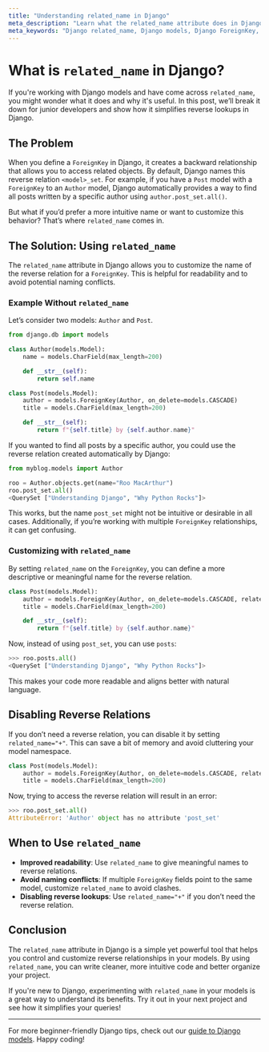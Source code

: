 ```yaml
---
title: "Understanding related_name in Django"
meta_description: "Learn what the related_name attribute does in Django models and how to use it to simplify reverse lookups for related objects. Perfect for beginners exploring Django development."
meta_keywords: "Django related_name, Django models, Django ForeignKey, reverse lookups in Django, Django tutorial for beginners"
---
```


# What is `related_name` in Django?

If you're working with Django models and have come across `related_name`, you might wonder what it does and why it's useful. In this post, we’ll break it down for junior developers and show how it simplifies reverse lookups in Django.

## The Problem

When you define a `ForeignKey` in Django, it creates a backward relationship that allows you to access related objects. By default, Django names this reverse relation `<model>_set`. For example, if you have a `Post` model with a `ForeignKey` to an `Author` model, Django automatically provides a way to find all posts written by a specific author using `author.post_set.all()`.

But what if you’d prefer a more intuitive name or want to customize this behavior? That’s where `related_name` comes in.

## The Solution: Using `related_name`

The `related_name` attribute in Django allows you to customize the name of the reverse relation for a `ForeignKey`. This is helpful for readability and to avoid potential naming conflicts.

### Example Without `related_name`

Let’s consider two models: `Author` and `Post`.

```python
from django.db import models

class Author(models.Model):
    name = models.CharField(max_length=200)

    def __str__(self):
        return self.name

class Post(models.Model):
    author = models.ForeignKey(Author, on_delete=models.CASCADE)
    title = models.CharField(max_length=200)

    def __str__(self):
        return f"{self.title} by {self.author.name}"
```

If you wanted to find all posts by a specific author, you could use the reverse relation created automatically by Django:

```python
from myblog.models import Author

roo = Author.objects.get(name="Roo MacArthur")
roo.post_set.all()
<QuerySet ["Understanding Django", "Why Python Rocks"]>
```

This works, but the name `post_set` might not be intuitive or desirable in all cases. Additionally, if you’re working with multiple `ForeignKey` relationships, it can get confusing.

### Customizing with `related_name`

By setting `related_name` on the `ForeignKey`, you can define a more descriptive or meaningful name for the reverse relation.

```python
class Post(models.Model):
    author = models.ForeignKey(Author, on_delete=models.CASCADE, related_name="posts")
    title = models.CharField(max_length=200)

    def __str__(self):
        return f"{self.title} by {self.author.name}"
```

Now, instead of using `post_set`, you can use `posts`:

```python
>>> roo.posts.all()
<QuerySet ["Understanding Django", "Why Python Rocks"]>
```

This makes your code more readable and aligns better with natural language.

## Disabling Reverse Relations

If you don’t need a reverse relation, you can disable it by setting `related_name="+"`. This can save a bit of memory and avoid cluttering your model namespace.

```python
class Post(models.Model):
    author = models.ForeignKey(Author, on_delete=models.CASCADE, related_name="+")
    title = models.CharField(max_length=200)
```

Now, trying to access the reverse relation will result in an error:

```python
>>> roo.post_set.all()
AttributeError: 'Author' object has no attribute 'post_set'
```

## When to Use `related_name`

- **Improved readability**: Use `related_name` to give meaningful names to reverse relations.
- **Avoid naming conflicts**: If multiple `ForeignKey` fields point to the same model, customize `related_name` to avoid clashes.
- **Disabling reverse lookups**: Use `related_name="+"` if you don’t need the reverse relation.

## Conclusion

The `related_name` attribute in Django is a simple yet powerful tool that helps you control and customize reverse relationships in your models. By using `related_name`, you can write cleaner, more intuitive code and better organize your project.

If you're new to Django, experimenting with `related_name` in your models is a great way to understand its benefits. Try it out in your next project and see how it simplifies your queries!

---

For more beginner-friendly Django tips, check out our [guide to Django models](#). Happy coding!

